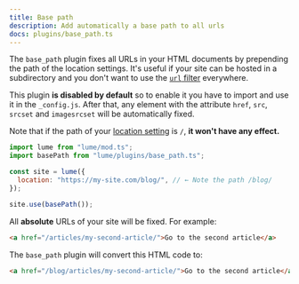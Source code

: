 ```yaml
---
title: Base path
description: Add automatically a base path to all urls
docs: plugins/base_path.ts
---
```


The `base_path` plugin fixes all URLs in your HTML documents by prepending the
path of the location settings. It's useful if your site can be hosted in a
subdirectory and you don't want to use the [`url` filter](/core/url/)
everywhere.

This plugin **is disabled by default** so to enable it you have to import and
use it in the `_config.js`. After that, any element with the attribute `href`,
`src`, `srcset` and `imagesrcset` will be automatically fixed.

Note that if the path of your [location setting](/getting-started/config-file/)
is `/`, **it won't have any effect.**

```js
import lume from "lume/mod.ts";
import basePath from "lume/plugins/base_path.ts";

const site = lume({
  location: "https://my-site.com/blog/", // ← Note the path /blog/
});

site.use(basePath());
```

All **absolute** URLs of your site will be fixed. For example:

```html
<a href="/articles/my-second-article/">Go to the second article</a>
```

The `base_path` plugin will convert this HTML code to:

```html
<a href="/blog/articles/my-second-article/">Go to the second article</a>
```
